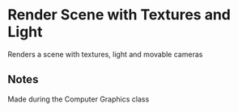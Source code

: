 # Render Scene with Textures and Light
Renders a scene with textures, light and movable cameras

## Notes
Made during the Computer Graphics class
